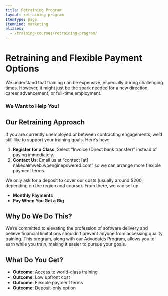 ```yaml
---
title: Retraining Program
layout: retraining-program
ItemType: page
ItemKind: marketing
aliases:
  - /training-courses/retraining-program/
---
```


# Retraining and Flexible Payment Options

We understand that training can be expensive, especially during challenging times. However, it might just be the spark needed for a new direction, career advancement, or full-time employment.

### We Want to Help You!

## Our Retraining Approach

If you are currently unemployed or between contracting engagements, we’d still like to support your training goals. Here’s how:

1. **Register for a Class**: Select “Invoice (Direct bank transfer)” instead of paying immediately.
2. **Contact Us**: Email us at “contact [at] nakedalmweb.wpenginepowered.com” so we can arrange more flexible payment terms.

We only ask for a deposit to cover our costs (usually around $200, depending on the region and course). From there, we can set up:

- **Monthly Payments**
- **Pay When You Get a Gig**

## Why Do We Do This?

We’re committed to elevating the profession of software delivery and believe financial limitations shouldn’t prevent anyone from accessing quality training. This program, along with our Advocates Program, allows you to earn while you train, making it easier to pursue your goals.

## What Do You Get?

- **Outcome**: Access to world-class training
- **Outcome**: Low upfront cost
- **Outcome**: Flexible payment terms
- **Outcome**: Deposit-only option
